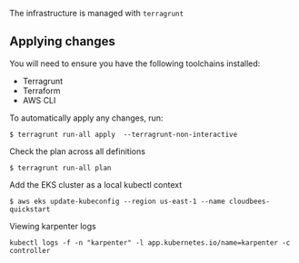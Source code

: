 The infrastructure is managed with `terragrunt`

## Applying changes

You will need to ensure you have the following toolchains installed:

* Terragrunt
* Terraform
* AWS CLI


To automatically apply any changes, run:

```
$ terragrunt run-all apply  --terragrunt-non-interactive
```


Check the plan across all definitions

```
$ terragrunt run-all plan
```


Add the EKS cluster as a local kubectl context

```
$ aws eks update-kubeconfig --region us-east-1 --name cloudbees-quickstart
```


Viewing karpenter logs

```
kubectl logs -f -n "karpenter" -l app.kubernetes.io/name=karpenter -c controller
```